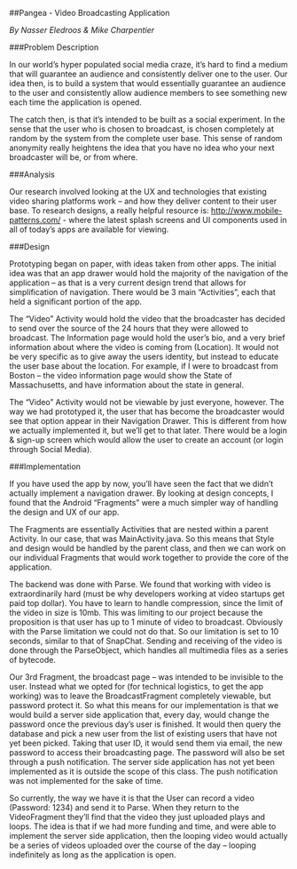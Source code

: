 ##Pangea - Video Broadcasting Application

*By Nasser Eledroos & Mike Charpentier*

###Problem Description

In our world’s hyper populated social media craze, it’s hard to find a medium that will guarantee an audience and consistently deliver one to the user. Our idea then, is to build a system that would essentially guarantee an audience to the user and consistently allow audience members to see something new each time the application is opened.

The catch then, is that it’s intended to be built as a social experiment. In the sense that the user who is chosen to broadcast, is chosen completely at random by the system from the complete user base. This sense of random anonymity really heightens the idea that you have no idea who your next broadcaster will be, or from where. 

###Analysis

Our research involved looking at the UX and technologies that existing video sharing platforms work – and how they deliver content to their user base. To research designs, a really helpful resource is: http://www.mobile-patterns.com/ - where the latest splash screens and UI components used in all of today’s apps are available for viewing.

###Design

Prototyping began on paper, with ideas taken from other apps. The initial idea was that an app drawer would hold the majority of the navigation of the application – as that is a very current design trend that allows for simplification of navigation. There would be 3 main “Activities”, each that held a significant portion of the app.

The “Video” Activity would hold the video that the broadcaster has decided to send over the source of the 24 hours that they were allowed to broadcast. The Information page would hold the user’s bio, and a very brief information about where the video is coming from (Location). It would not be very specific as to give away the users identity, but instead to educate the user base about the location. For example, if I were to broadcast from Boston – the video information page would show the State of Massachusetts, and have information about the state in general. 

The “Video” Activity would not be viewable by just everyone, however. The way we had prototyped it, the user that has become the broadcaster would see that option appear in their Navigation Drawer. This is different from how we actually implemented it, but we’ll get to that later. There would be a login & sign-up screen which would allow the user to create an account (or login through Social Media).

###Implementation

If you have used the app by now, you’ll have seen the fact that we didn’t actually implement a navigation drawer. By looking at design concepts, I found that the Android “Fragments” were a much simpler way of 
handling the design and UX of our app.

The Fragments are essentially Activities that are nested within a parent Activity. In our case, that was MainActivity.java. So this means that Style and design would be handled by the parent class, and then we can work on our individual Fragments that would work together to provide the core of the application.

The backend was done with Parse. We found that working with video is extraordinarily hard (must be why developers working at video startups get paid top dollar). You have to learn to handle compression, since the limit of the video in size is 10mb. This was limiting to our project because the proposition is that user has up to 1 minute of video to broadcast. Obviously with the Parse limitation we could not do that. So our limitation is set to 10 seconds, similar to that of SnapChat. Sending and receiving of the video is done through the ParseObject, which handles all multimedia files as a series of bytecode. 

Our 3rd Fragment, the broadcast page – was intended to be invisible to the user. Instead what we opted for (for technical logistics, to get the app working) was to leave the BroadcastFragment completely viewable, but password protect it. So what this means for our implementation is that we would build a server side application that, every day, would change the password once the previous day’s user is finished. It would then query the database and pick a new user from the list of existing users that have not yet been picked. Taking that user ID, it would send them via email, the new password to access their broadcasting page. The password will also be set through a push notification. The server side application has not yet been implemented as it is outside the scope of this class. The push notification was not implemented for the sake of time.

So currently, the way we have it is that the User can record a video (Password: 1234) and send it to Parse. When they return to the VideoFragment they’ll find that the video they just uploaded plays and loops. The idea is that if we had more funding and time, and were able to implement the server side application, then the looping video would actually be a series of videos uploaded over the course of the day – looping indefinitely as long as the application is open.